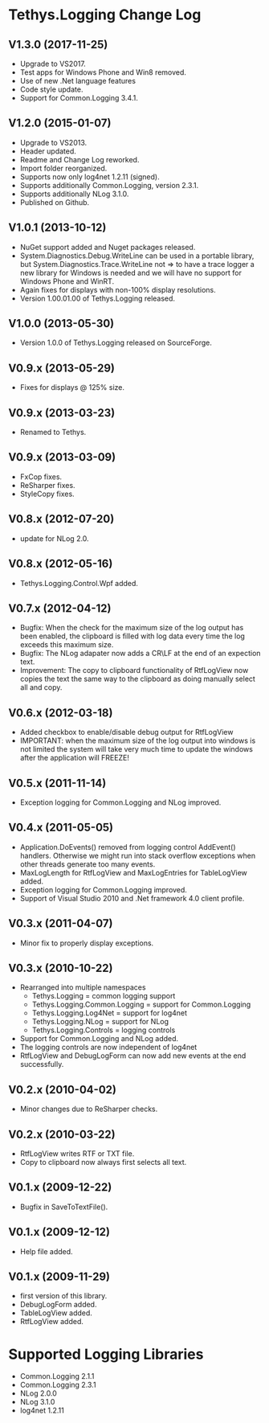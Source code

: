 Tethys.Logging Change Log
=========================

## V1.3.0	(2017-11-25) ##
* Upgrade to VS2017.
* Test apps for Windows Phone and Win8 removed.
* Use of new .Net language features
* Code style update.
* Support for Common.Logging 3.4.1.

## V1.2.0	(2015-01-07) ##
* Upgrade to VS2013.
* Header updated.
* Readme and Change Log reworked.
* Import folder reorganized.
* Supports now only log4net 1.2.11 (signed).
* Supports additionally Common.Logging, version 2.3.1.
* Supports additionally NLog 3.1.0.
* Published on Github.

## V1.0.1	(2013-10-12) ##
* NuGet support added and Nuget packages released.
* System.Diagnostics.Debug.WriteLine can be used in a portable library, but System.Diagnostics.Trace.WriteLine not => to have a trace logger a new library for Windows is needed and we will have no support for Windows Phone and WinRT.
* Again fixes for displays with non-100% display resolutions.
* Version 1.00.01.00 of Tethys.Logging released.

## V1.0.0	(2013-05-30) ##
* Version 1.0.0 of Tethys.Logging released on SourceForge.

## V0.9.x	(2013-05-29) ##
* Fixes for displays @ 125% size.

## V0.9.x	(2013-03-23) ##
* Renamed to Tethys.

## V0.9.x	(2013-03-09) ##
* FxCop fixes.
* ReSharper fixes.
* StyleCopy fixes.

## V0.8.x	(2012-07-20) ##
* update for NLog 2.0.

## V0.8.x	(2012-05-16) ##
* Tethys.Logging.Control.Wpf added.

## V0.7.x	(2012-04-12) ##
* Bugfix: When the check for the maximum size of the log output has been enabled, the clipboard is filled with log data every time the log exceeds this maximum size.
* Bugfix: The NLog adapater now adds a CR\LF at the end of an expection text.
* Improvement: The copy to clipboard functionality of RtfLogView now copies the text the same way to the clipboard as doing manually select all and copy.

## V0.6.x	(2012-03-18) ##
* Added checkbox to enable/disable debug output for RtfLogView
* IMPORTANT: when the maximum size of the log output into windows is not limited the system will take very much time to update the windows after the application will FREEZE!

## V0.5.x	(2011-11-14) ##
* Exception logging for Common.Logging and NLog improved.

## V0.4.x	(2011-05-05) ##
* Application.DoEvents() removed from logging control AddEvent() handlers. Otherwise we might run into stack overflow exceptions when other threads generate too many events.
* MaxLogLength for RtfLogView and MaxLogEntries for TableLogView added.
* Exception logging for Common.Logging improved.
* Support of Visual Studio 2010 and .Net framework 4.0 client profile.

## V0.3.x	(2011-04-07) ##
* Minor fix to properly display exceptions.

## V0.3.x	(2010-10-22) ##
* Rearranged into multiple namespaces
  * Tethys.Logging = common logging support
  * Tethys.Logging.Common.Logging = support for Common.Logging
  * Tethys.Logging.Log4Net = support for log4net
  * Tethys.Logging.NLog = support for NLog
  * Tethys.Logging.Controls = logging controls
* Support for Common.Logging and NLog added.
* The logging controls are now independent of log4net
* RtfLogView and DebugLogForm can now add new events at
  the end successfully.

## V0.2.x	(2010-04-02) ##
* Minor changes due to ReSharper checks.

## V0.2.x	(2010-03-22) ##
* RtfLogView writes RTF or TXT file.
* Copy to clipboard now always first selects all text.

## V0.1.x	(2009-12-22) ##
* Bugfix in SaveToTextFile().

## V0.1.x	(2009-12-12) ##
* Help file added.

## V0.1.x	(2009-11-29) ##
* first version of this library.
* DebugLogForm added.
* TableLogView added.
* RtfLogView added.

# Supported Logging Libraries #
* Common.Logging 2.1.1
* Common.Logging 2.3.1
* NLog 2.0.0
* NLog 3.1.0
* log4net 1.2.11